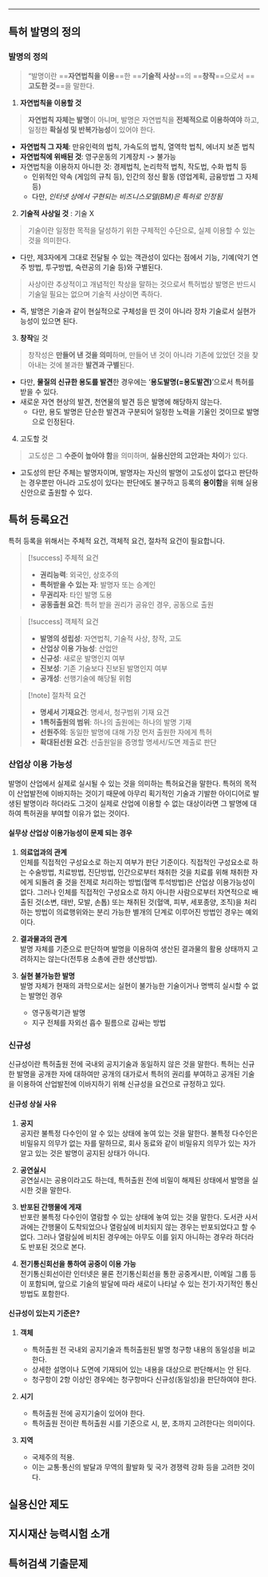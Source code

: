 
---
## 특허 발명의 정의

### 발명의 정의

> “발명이란 ==**자연법칙을 이용**==한 ==**기술적 사상**==의 ==**창작**==으로서 ==**고도한 것**==을 말한다.

1. **자연법칙을 이용할 것**
>**자연법칙 자체는 발명**이 아니며, 발명은 자연법칙을 **전체적으로 이용하여야** 하고, 일정한 **확실성 및 반복가능성**이 있어야 한다.
- **자연법칙 그 자체**: 만유인력의 법칙, 가속도의 법칙, 열역학 법칙, 에너지 보존 법칙
- **자연법칙에 위배된 것**: 영구운동의 기계장치 -> 불가능
- 자연법칙을 이용하지 아니한 것: 경제법칙, 논리학적 법칙, 작도법, 수화 법칙 등
	- 인위적인 약속 (게임의 규칙 등), 인간의 정신 활동 (영업계획, 금융방법 그 자체 등)
	- 다만, *인터넷 상에서 구현되는 비즈니스모델(BM)은 특허로 인정됨*

 2. **기술적 사상일 것** : 기술 X
>기술이란 일정한 목적을 달성하기 위한 구체적인 수단으로, 실제 이용할 수 있는 것을 의미한다.
- 다만, 제3자에게 그대로 전달될 수 있는 객관성이 있다는 점에서 기능, 기예(악기 연주 방법, 투구방법, 숙련공의 기술 등)와 구별된다.

>사상이란 추상적이고 개념적인 착상을 말하는 것으로서 특허법상 발명은 반드시 기술일 필요는 없으며 기술적 사상이면 족하다.
- 즉, 발명은 기술과 같이 현실적으로 구체성을 띤 것이 아니라 장차 기술로서 실현가능성이 있으면 된다.

3. **창작**일 것
>창작성은 **만들어 낸 것을 의미**하며, 만들어 낸 것이 아니라 기존에 있었던 것을 찾아내는 것에 불과한 **발견과 구별**된다.
- 다만, **물질의 신규한 용도를 발견**한 경우에는 ‘**용도발명(=용도발견)**’으로서 특허를 받을 수 있다.
- 새로운 자연 현상의 발견, 천연물의 발견 등은 발명에 해당하지 않는다. 
    - 다만, 용도 발명은 단순한 발견과 구분되어 일정한 노력을 기울인 것이므로 발명으로 인정된다.

 4. 고도할 것
>고도성은 그 **수준이 높아야 함**을 의미하며, **실용신안의 고안과는 차이**가 있다.
- 고도성의 판단 주체는 발명자이며, 발명자는 자신의 발명이 고도성이 없다고 판단하는 경우뿐만 아니라 고도성이 있다는 판단에도 불구하고 등록의 **용이함**을 위해 실용신안으로 출원할 수 있다.

## 특허 등록요건

특허 등록을 위해서는 주체적 요건, 객체적 요건, 절차적 요건이 필요합니다.

>[!success] 주체적 요건
>- **권리능력**: 외국인, 상호주의
>- **특허받을 수 있는 자**: 발명자 또는 승계인
>- **무권리자**: 타인 발명 도용
>- **공동출원 요건**: 특허 받을 권리가 공유인 경우, 공동으로 출원

>[!success] 객체적 요건
>- **발명의 성립성**: 자연법칙, 기술적 사상, 창작, 고도
>- **산업상 이용 가능성**: 산업안
>- **신규성**: 새로운 발명인지 여부
>- **진보성**: 기존 기술보다 진보된 발명인지 여부
>- **공개성**: 선행기술에 해당될 위험

>[!note] 절차적 요건
>- **명세서 기재요건**: 명세서, 청구범위 기재 요건
>- **1특허출원의 범위**: 하나의 출원에는 하나의 발명 기재
>- **선원주의**: 동일한 발명에 대해 가장 먼저 출원한 자에게 특허
>- **확대된선원 요건**: 선출원일을 증명할 명세서/도면 제출로 판단


### 산업상 이용 가능성
발명이 산업에서 실제로 실시될 수 있는 것을 의미하는 특허요건을 말한다. 특허의 목적이 산업발전에 이바지하는 것이기 때문에 아무리 획기적인 기술과 기발한 아이디어로 발생된 발명이라 하더라도 그것이 실제로 산업에 이용할 수 없는 대상이라면 그 발명에 대하여 특허권을 부여할 이유가 없는 것이다.

#### 실무상 산업상 이용가능성이 문제 되는 경우
1. **의료업과의 관계**  
   인체를 직접적인 구성요소로 하는지 여부가 판단 기준이다. 직접적인 구성요소로 하는 수술방법, 치료방법, 진단방법, 인간으로부터 채취한 것을 치료를 위해 채취한 자에게 되돌려 줄 것을 전제로 처리하는 방법(혈액 투석방법)은 산업상 이용가능성이 없다. 그러나 인체를 직접적인 구성요소로 하지 아니한 사람으로부터 자연적으로 배출된 것(소변, 태반, 모발, 손톱) 또는 채취된 것(혈액, 피부, 세포종양, 조직)을 처리하는 방법이 의료행위와는 분리 가능한 별개의 단계로 이루어진 방법인 경우는 예외이다.

2. **결과물과의 관계**  
   발명 자체를 기준으로 판단하며 발명을 이용하여 생산된 결과물의 활용 상태까지 고려하지는 않는다(전투용 소총에 관한 생산방법).

3. **실현 불가능한 발명**  
   발명 자체가 현재의 과학으로서는 실현이 불가능한 기술이거나 명백히 실시할 수 없는 발명인 경우
   - 영구동력기관 발명
   - 지구 전체를 자외선 흡수 필름으로 감싸는 방법

### 신규성
신규성이란 특허출원 전에 국내외 공지기술과 동일하지 않은 것을 말한다. 특허는 신규한 발명을 공개한 자에 대하여만 공개의 대가로서 특허의 권리를 부여하고 공개된 기술을 이용하여 산업발전에 이바지하기 위해 신규성을 요건으로 규정하고 있다.

#### 신규성 상실 사유
1. **공지**  
   공지란 불특정 다수인이 알 수 있는 상태에 놓여 있는 것을 말한다. 불특정 다수인은 비밀유지 의무가 없는 자를 말하므로, 회사 동료와 같이 비밀유지 의무가 있는 자가 알고 있는 것은 발명이 공지된 상태가 아니다.

2. **공연실시**  
   공연실시는 공용이라고도 하는데, 특허출원 전에 비밀이 해제된 상태에서 발명을 실시한 것을 말한다.

3. **반포된 간행물에 게재**  
   반포란 불특정 다수인이 열람할 수 있는 상태에 놓여 있는 것을 말한다. 도서관 사서과에는 간행물이 도착되었으나 열람실에 비치되지 않는 경우는 반포되었다고 할 수 없다. 그러나 열람실에 비치된 경우에는 아무도 이를 읽지 아니하는 경우라 하더라도 반포된 것으로 본다.

4. **전기통신회선을 통하여 공중이 이용 가능**  
   전기통신회선이란 인터넷은 물론 전기통신회선을 통한 공중게시판, 이메일 그룹 등이 포함되며, 앞으로 기술의 발달에 따라 새로이 나타날 수 있는 전기·자기적인 통신방법도 포함한다.

#### 신규성이 있는지 기준은?
1. **객체**  
   - 특허출원 전 국내외 공지기술과 특허출원된 발명 청구항 내용의 동일성을 비교한다.
   - 상세한 설명이나 도면에 기재되어 있는 내용을 대상으로 판단해서는 안 된다.
   - 청구항이 2항 이상인 경우에는 청구항마다 신규성(동일성)을 판단하여야 한다.

2. **시기**  
   - 특허출원 전에 공지기술이 있어야 한다.
   - 특허출원 전이란 특허출원 시를 기준으로 시, 분, 초까지 고려한다는 의미이다.

3. **지역**  
   - 국제주의 적용.
   - 이는 교통·통신의 발달과 무역의 활발화 및 국가 경쟁력 강화 등을 고려한 것이다.

## 실용신안 제도
## 지시재산 능력시험 소개
## 특허검색 기출문제